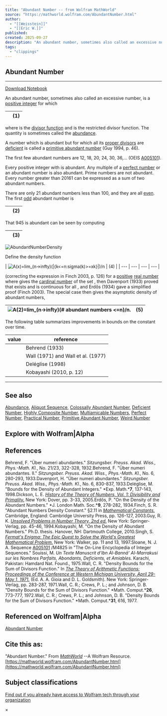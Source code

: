 ```yaml
---
title: "Abundant Number -- from Wolfram MathWorld"
source: "https://mathworld.wolfram.com/AbundantNumber.html"
author:
  - "[[Weisstein]]"
  - "[[Eric W.]]"
published:
created: 2025-09-27
description: "An abundant number, sometimes also called an excessive number, is a positive integer n for which  s(n)=sigma(n)-n>n,  (1)   where sigma(n) is the divisor function and s(n) is the restricted divisor function. The quantity sigma(n)-2n is sometimes called the abundance. A number which is abundant but for which all its proper divisors are deficient is called a primitive abundant number (Guy 1994, p. 46). The first few abundant numbers are 12, 18, 20, 24, 30, 36, ... (OEIS A005101). Every..."
tags:
  - "clippings"
---
```

## Abundant Number

---

[Download Notebook](https://mathworld.wolfram.com/notebooks/NumberTheory/AbundantNumber.nb)

An abundant number, sometimes also called an excessive number, is a [positive integer](https://mathworld.wolfram.com/PositiveInteger.html) for which

|  | (1) |
| --- | --- |

where is the [divisor function](https://mathworld.wolfram.com/DivisorFunction.html) and is the restricted divisor function. The quantity is sometimes called the [abundance](https://mathworld.wolfram.com/Abundance.html).

A number which is abundant but for which all its [proper divisors](https://mathworld.wolfram.com/ProperDivisor.html) are [deficient](https://mathworld.wolfram.com/DeficientNumber.html) is called a [primitive abundant number](https://mathworld.wolfram.com/PrimitiveAbundantNumber.html) (Guy 1994, p. 46).

The first few abundant numbers are 12, 18, 20, 24, 30, 36,... (OEIS [A005101](http://oeis.org/A005101)).

Every positive integer with is abundant. Any multiple of a [perfect number](https://mathworld.wolfram.com/PerfectNumber.html) or an abundant number is also abundant. Prime numbers are not abundant. Every number greater than 20161 can be expressed as a sum of two abundant numbers.

There are only 21 abundant numbers less than 100, and they are all [even](https://mathworld.wolfram.com/EvenNumber.html). The first [odd](https://mathworld.wolfram.com/OddNumber.html) abundant number is

|  | (2) |
| --- | --- |

That 945 is abundant can be seen by computing

|  | (3) |
| --- | --- |

![AbundantNumberDensity](https://mathworld.wolfram.com/images/eps-svg/AbundantNumberDensity_1000.svg)

Define the density function

| ![ A(x)=lim_(n->infty)(\|{k<=n:sigma(k)>=xk}\|)/n ](https://mathworld.wolfram.com/images/equations/AbundantNumber/NumberedEquation4.svg) | (4) |
| --- | --- | --- | --- |

(correcting the expression in Finch 2003, p. 126) for a [positive](https://mathworld.wolfram.com/Positive.html) [real number](https://mathworld.wolfram.com/RealNumber.html) where gives the [cardinal number](https://mathworld.wolfram.com/CardinalNumber.html) of the set , then Davenport (1933) proved that exists and is continuous for all , and Erdős (1934) gave a simplified proof (Finch 2003). The special case then gives the asymptotic density of abundant numbers,

| ![ A(2)=lim_(n->infty)(# abundant numbers <=n)/n. ](https://mathworld.wolfram.com/images/equations/AbundantNumber/NumberedEquation5.svg) | (5) |
| --- | --- |

The following table summarizes improvements in bounds on the constant over time.

| value | reference |
| --- | --- |
|  | Behrend (1933) |
|  | Wall (1971) and Wall et al. (1977) |
|  | Deléglise (1998) |
|  | Kobayashi (2010, p. 12) |

---

## See also

[Abundance](https://mathworld.wolfram.com/Abundance.html), [Aliquot Sequence](https://mathworld.wolfram.com/AliquotSequence.html), [Colossally Abundant Number](https://mathworld.wolfram.com/ColossallyAbundantNumber.html), [Deficient Number](https://mathworld.wolfram.com/DeficientNumber.html), [Highly Composite Number](https://mathworld.wolfram.com/HighlyCompositeNumber.html), [Multiamicable Numbers](https://mathworld.wolfram.com/MultiamicableNumbers.html), [Perfect Number](https://mathworld.wolfram.com/PerfectNumber.html), [Practical Number](https://mathworld.wolfram.com/PracticalNumber.html), [Primitive Abundant Number](https://mathworld.wolfram.com/PrimitiveAbundantNumber.html), [Weird Number](https://mathworld.wolfram.com/WeirdNumber.html)

## Explore with Wolfram|Alpha

## References

Behrend, F. "Über numeri abundantes." *Sitzungsber. Preuss. Akad. Wiss., Phys.-Math. Kl.*, No. 21/23, 322-328, 1932.Behrend, F. "Über numeri abundantes. II." *Sitzungsber. Preuss. Akad. Wiss., Phys.-Math. Kl.*, No. 6, 280-293, 1933.Davenport, H. "Über numeri abundantes." *Sitzungsber. Preuss. Akad. Wiss., Phys.-Math. Kl.*, No. 6, 830-837, 1933.Deléglise, M. "Bounds for the Density of Abundant Integers." *Exp. Math.***7**, 137-143, 1998.Dickson, L. E. *[History of the Theory of Numbers, Vol. 1: Divisibility and Primality.](http://www.amazon.com/exec/obidos/ASIN/0486442322/ref=nosim/ericstreasuretro)* New York: Dover, pp. 3-33, 2005.Erdős, P. "On the Density of the Abundant Numbers." *J. London Math. Soc.***9**, 278-282, 1934.Finch, S. R. "Abundant Numbers Density Constant." §2.11 in *[Mathematical Constants.](http://www.amazon.com/exec/obidos/ASIN/0521818052/ref=nosim/ericstreasuretro)* Cambridge, England: Cambridge University Press, pp. 126-127, 2003.Guy, R. K. *[Unsolved Problems in Number Theory, 2nd ed.](http://www.amazon.com/exec/obidos/ASIN/0387208607/ref=nosim/ericstreasuretro)* New York: Springer-Verlag, pp. 45-46, 1994.Kobayashi, M. "On the Density of Abundant Numbers." Ph.D. thesis. Hanover, NH: Dartmouth College, 2010.Singh, S. *[Fermat's Enigma: The Epic Quest to Solve the World's Greatest Mathematical Problem.](http://www.amazon.com/exec/obidos/ASIN/0802713319/ref=nosim/ericstreasuretro)* New York: Walker, pp. 11 and 13, 1997.Sloane, N. J. A. Sequence [A005101](http://oeis.org/A005101) /M4825 in "The On-Line Encyclopedia of Integer Sequences." Souissi, M. *Un Texte Manuscrit d'Ibn Al-Bannā' Al-Marrakusi sur les Nombres Parfaits, Abondants, Deficients, et Amiables.* Karachi, Pakistan: Hamdard Nat. Found., 1975.Wall, C. R. "Density Bounds for the Sum of Divisors Function." In *[The Theory of Arithmetic Functions: Proceedings of the Conference at Western Michigan University, April 29-May 1, 1971.](http://www.amazon.com/exec/obidos/ASIN/0387057234/ref=nosim/ericstreasuretro)* (Ed. A. A. Gioia and D. L. Goldsmith). New York: Springer-Verlag, pp. 283-287, 1971.Wall, C. R.; Crews, P. L.; and Johnson, D. B. "Density Bounds for the Sum of Divisors Function." *Math. Comput.***26**, 773-777, 1972.Wall, C. R.; Crews, P. L.; and Johnson, D. B. "Density Bounds for the Sum of Divisors Function." *Math. Comput.***31**, 616, 1977.

## Referenced on Wolfram|Alpha

[Abundant Number](https://www.wolframalpha.com/input/?i=abundant+number "Abundant Number")

## Cite this as:

"Abundant Number." From [*MathWorld*](https://mathworld.wolfram.com/) --A Wolfram Resource. [https://mathworld.wolfram.com/AbundantNumber.html](https://mathworld.wolfram.com/AbundantNumber.html)

## Subject classifications

[Find out if you already have access to Wolfram tech through your organization](https://www.wolfram.com/siteinfo/)

×